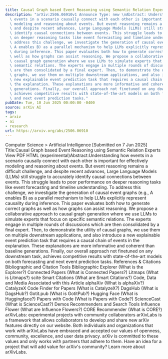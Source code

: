 ```yaml
---
title: Causal Graph based Event Reasoning using Semantic Relation Experts
description: "arXiv:2506.06910v1 Announce Type: new \nAbstract: Understanding how\
  \ events in a scenario causally connect with each other is important for effectively\
  \ modeling and reasoning about events. But event reasoning remains a difficult challenge,\
  \ and despite recent advances, Large Language Models (LLMs) still struggle to accurately\
  \ identify causal connections between events. This struggle leads to poor performance\
  \ on deeper reasoning tasks like event forecasting and timeline understanding. To\
  \ address this challenge, we investigate the generation of causal event graphs (e.g.,\
  \ A enables B) as a parallel mechanism to help LLMs explicitly represent causality\
  \ during inference. This paper evaluates both how to generate correct graphs as\
  \ well as how graphs can assist reasoning. We propose a collaborative approach to\
  \ causal graph generation where we use LLMs to simulate experts that focus on specific\
  \ semantic relations. The experts engage in multiple rounds of discussions which\
  \ are then consolidated by a final expert. Then, to demonstrate the utility of causal\
  \ graphs, we use them on multiple downstream applications, and also introduce a\
  \ new explainable event prediction task that requires a causal chain of events in\
  \ the explanation. These explanations are more informative and coherent than baseline\
  \ generations. Finally, our overall approach not finetuned on any downstream task,\
  \ achieves competitive results with state-of-the-art models on both forecasting\
  \ and next event prediction tasks."
pubDate: Tue, 10 Jun 2025 00:00:00 -0400
source: arXiv AI
tags:
- arxiv
- ai
- research
url: https://arxiv.org/abs/2506.06910
---
```


Computer Science > Artificial Intelligence
[Submitted on 7 Jun 2025]
Title:Causal Graph based Event Reasoning using Semantic Relation Experts
View PDF HTML (experimental)Abstract:Understanding how events in a scenario causally connect with each other is important for effectively modeling and reasoning about events. But event reasoning remains a difficult challenge, and despite recent advances, Large Language Models (LLMs) still struggle to accurately identify causal connections between events. This struggle leads to poor performance on deeper reasoning tasks like event forecasting and timeline understanding. To address this challenge, we investigate the generation of causal event graphs (e.g., A enables B) as a parallel mechanism to help LLMs explicitly represent causality during inference. This paper evaluates both how to generate correct graphs as well as how graphs can assist reasoning. We propose a collaborative approach to causal graph generation where we use LLMs to simulate experts that focus on specific semantic relations. The experts engage in multiple rounds of discussions which are then consolidated by a final expert. Then, to demonstrate the utility of causal graphs, we use them on multiple downstream applications, and also introduce a new explainable event prediction task that requires a causal chain of events in the explanation. These explanations are more informative and coherent than baseline generations. Finally, our overall approach not finetuned on any downstream task, achieves competitive results with state-of-the-art models on both forecasting and next event prediction tasks.
References & Citations
Bibliographic and Citation Tools
Bibliographic Explorer (What is the Explorer?)
Connected Papers (What is Connected Papers?)
Litmaps (What is Litmaps?)
scite Smart Citations (What are Smart Citations?)
Code, Data and Media Associated with this Article
alphaXiv (What is alphaXiv?)
CatalyzeX Code Finder for Papers (What is CatalyzeX?)
DagsHub (What is DagsHub?)
Gotit.pub (What is GotitPub?)
Hugging Face (What is Huggingface?)
Papers with Code (What is Papers with Code?)
ScienceCast (What is ScienceCast?)
Demos
Recommenders and Search Tools
Influence Flower (What are Influence Flowers?)
CORE Recommender (What is CORE?)
arXivLabs: experimental projects with community collaborators
arXivLabs is a framework that allows collaborators to develop and share new arXiv features directly on our website.
Both individuals and organizations that work with arXivLabs have embraced and accepted our values of openness, community, excellence, and user data privacy. arXiv is committed to these values and only works with partners that adhere to them.
Have an idea for a project that will add value for arXiv's community? Learn more about arXivLabs.